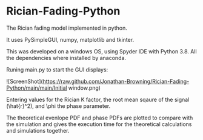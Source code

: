 # Rician-Fading-Python

The Rician fading model implemented in python.

It uses PySimpleGUI, numpy, matplotlib and tkinter.

This was developed on a windows OS, using Spyder IDE with Python 3.8. All the dependencies where installed by anaconda.

Runing main.py to start the GUI displays:

![ScreenShot](https://raw.github.com/Jonathan-Browning/Rician-Fading-Python/main/main/Initial window.png)

Entering values for the Rician K factor, the root mean sqaure of the signal (\hat{r}^2), and \phi the phase parameter.

The theoretical evenlope PDF and phase PDFs are plotted to compare with the simulation and gives the execution time for the theoretical calculations and simulations together.

